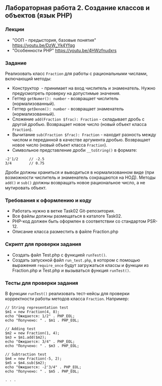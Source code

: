 ##                             Лабораторная работа 2. Создание классов и объектов (язык PHP)
### Лекции
* "ООП - предыстория, базовые понятия" https://youtu.be/DzW_Yk4Yfqg
* "Особенности PHP" https://youtu.be/4HWzfnudxrs
### Задание
Реализовать класс `Fraction` для работы с рациональными числами, включающий методы:
* Конструктор  - принимает на вход числитель и знаменатель. Нужно предусмотреть проверку на допустимые значения.
* Геттер `getNumer(): number` - возвращает числитель (нормализованный).
* Геттер `getDenom(): number` - возвращает знаменатель (нормализованный).
* Сложение `add(Fraction $frac): Fraction` - складывает дробь с другой дробью. Возвращает новое число (новый объект класса `Fraction`).
* Вычитание `sub(Fraction $frac): Fraction` - находит разность между числом и переданной в качестве аргумента дробью. Возвращает новое число (новый объект класса `Fraction`).
* Символьное представление дроби `__toString()` в формате:
```
-2'1/2     // -2.5
3/4        // 0.75
```
Дроби должны храниться и выводиться в нормализованном виде (при возможности числитель и знаменатель сокращаются на НОД).
Методы `add()` и `sub()` должны возвращать новое рациональное число, а не мутировать объект. 

### Требования к оформлению и коду
* Работать нужно в ветке Task02 Git-репозитория.
* Все файлы должны размещаться в каталоге Task02.
* PHP-код должен быть оформлен в соответствии со стандартом PSR-12. 
* Описание класса разместить в файле Fraction.php

### Скрипт для проверки задания
* Создать файл Test.php с функцией `runTest()`.
* Создать запускной файл `run_test.php`, в котором с помощью выражения `require_once` будут загружаться классы и функции из Fraction.php и Test.php и вызываться функция `runTest()`.

### Тесты для проверки задания
В функции `runTest()` реализовать тест-кейсы для проверки корректности работы методов класса `Fraction`. Например: 
```
// String representation test
$m1 = new Fraction(4, 8);
echo "Ожидается: 1/2" . PHP_EOL;
echo "Получено: " . $m1 . PHP_EOL;

// Adding test
$m2 = new Fraction(1, 4);
$m3 = $m1.add($m2);
echo "Ожидается: 3/4" . PHP_EOL;
echo "Получено: " . $m3 . PHP_EOL;

// Subtraction test
$m4 = new Fraction(-5, 2);
$m5 = $m4.sub($m2);
echo "Ожидается: -2'3/4" . PHP_EOL;
echo "Получено: " . $m5 . PHP_EOL;

. . .
```
